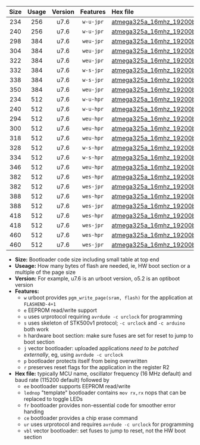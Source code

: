 |Size|Usage|Version|Features|Hex file|
|:-:|:-:|:-:|:-:|:--|
|234|256|u7.6|`w-u-jpr`|[atmega325a_16mhz_19200bps_ur_vbl.hex](https://raw.githubusercontent.com/stefanrueger/urboot/main/atmega325a_16mhz_19200bps_ur_vbl.hex)|
|240|256|u7.6|`w-u-jpr`|[atmega325a_16mhz_19200bps_lednop_ur_vbl.hex](https://raw.githubusercontent.com/stefanrueger/urboot/main/atmega325a_16mhz_19200bps_lednop_ur_vbl.hex)|
|298|384|u7.6|`weu-jpr`|[atmega325a_16mhz_19200bps_ee_ur_vbl.hex](https://raw.githubusercontent.com/stefanrueger/urboot/main/atmega325a_16mhz_19200bps_ee_ur_vbl.hex)|
|304|384|u7.6|`weu-jpr`|[atmega325a_16mhz_19200bps_ee_lednop_ur_vbl.hex](https://raw.githubusercontent.com/stefanrueger/urboot/main/atmega325a_16mhz_19200bps_ee_lednop_ur_vbl.hex)|
|322|384|u7.6|`weu-jpr`|[atmega325a_16mhz_19200bps_ee_lednop_fr_ur_vbl.hex](https://raw.githubusercontent.com/stefanrueger/urboot/main/atmega325a_16mhz_19200bps_ee_lednop_fr_ur_vbl.hex)|
|332|384|u7.6|`w-s-jpr`|[atmega325a_16mhz_19200bps_vbl.hex](https://raw.githubusercontent.com/stefanrueger/urboot/main/atmega325a_16mhz_19200bps_vbl.hex)|
|338|384|u7.6|`w-s-jpr`|[atmega325a_16mhz_19200bps_lednop_vbl.hex](https://raw.githubusercontent.com/stefanrueger/urboot/main/atmega325a_16mhz_19200bps_lednop_vbl.hex)|
|350|384|u7.6|`weu-jpr`|[atmega325a_16mhz_19200bps_ee_lednop_fr_ce_ur_vbl.hex](https://raw.githubusercontent.com/stefanrueger/urboot/main/atmega325a_16mhz_19200bps_ee_lednop_fr_ce_ur_vbl.hex)|
|234|512|u7.6|`w-u-hpr`|[atmega325a_16mhz_19200bps_ur.hex](https://raw.githubusercontent.com/stefanrueger/urboot/main/atmega325a_16mhz_19200bps_ur.hex)|
|240|512|u7.6|`w-u-hpr`|[atmega325a_16mhz_19200bps_lednop_ur.hex](https://raw.githubusercontent.com/stefanrueger/urboot/main/atmega325a_16mhz_19200bps_lednop_ur.hex)|
|294|512|u7.6|`weu-hpr`|[atmega325a_16mhz_19200bps_ee_ur.hex](https://raw.githubusercontent.com/stefanrueger/urboot/main/atmega325a_16mhz_19200bps_ee_ur.hex)|
|300|512|u7.6|`weu-hpr`|[atmega325a_16mhz_19200bps_ee_lednop_ur.hex](https://raw.githubusercontent.com/stefanrueger/urboot/main/atmega325a_16mhz_19200bps_ee_lednop_ur.hex)|
|318|512|u7.6|`weu-hpr`|[atmega325a_16mhz_19200bps_ee_lednop_fr_ur.hex](https://raw.githubusercontent.com/stefanrueger/urboot/main/atmega325a_16mhz_19200bps_ee_lednop_fr_ur.hex)|
|328|512|u7.6|`w-s-hpr`|[atmega325a_16mhz_19200bps.hex](https://raw.githubusercontent.com/stefanrueger/urboot/main/atmega325a_16mhz_19200bps.hex)|
|334|512|u7.6|`w-s-hpr`|[atmega325a_16mhz_19200bps_lednop.hex](https://raw.githubusercontent.com/stefanrueger/urboot/main/atmega325a_16mhz_19200bps_lednop.hex)|
|346|512|u7.6|`weu-hpr`|[atmega325a_16mhz_19200bps_ee_lednop_fr_ce_ur.hex](https://raw.githubusercontent.com/stefanrueger/urboot/main/atmega325a_16mhz_19200bps_ee_lednop_fr_ce_ur.hex)|
|382|512|u7.6|`wes-hpr`|[atmega325a_16mhz_19200bps_ee.hex](https://raw.githubusercontent.com/stefanrueger/urboot/main/atmega325a_16mhz_19200bps_ee.hex)|
|382|512|u7.6|`wes-jpr`|[atmega325a_16mhz_19200bps_ee_vbl.hex](https://raw.githubusercontent.com/stefanrueger/urboot/main/atmega325a_16mhz_19200bps_ee_vbl.hex)|
|388|512|u7.6|`wes-hpr`|[atmega325a_16mhz_19200bps_ee_lednop.hex](https://raw.githubusercontent.com/stefanrueger/urboot/main/atmega325a_16mhz_19200bps_ee_lednop.hex)|
|388|512|u7.6|`wes-jpr`|[atmega325a_16mhz_19200bps_ee_lednop_vbl.hex](https://raw.githubusercontent.com/stefanrueger/urboot/main/atmega325a_16mhz_19200bps_ee_lednop_vbl.hex)|
|418|512|u7.6|`wes-hpr`|[atmega325a_16mhz_19200bps_ee_lednop_fr.hex](https://raw.githubusercontent.com/stefanrueger/urboot/main/atmega325a_16mhz_19200bps_ee_lednop_fr.hex)|
|418|512|u7.6|`wes-jpr`|[atmega325a_16mhz_19200bps_ee_lednop_fr_vbl.hex](https://raw.githubusercontent.com/stefanrueger/urboot/main/atmega325a_16mhz_19200bps_ee_lednop_fr_vbl.hex)|
|460|512|u7.6|`wes-hpr`|[atmega325a_16mhz_19200bps_ee_lednop_fr_ce.hex](https://raw.githubusercontent.com/stefanrueger/urboot/main/atmega325a_16mhz_19200bps_ee_lednop_fr_ce.hex)|
|460|512|u7.6|`wes-jpr`|[atmega325a_16mhz_19200bps_ee_lednop_fr_ce_vbl.hex](https://raw.githubusercontent.com/stefanrueger/urboot/main/atmega325a_16mhz_19200bps_ee_lednop_fr_ce_vbl.hex)|

- **Size:** Bootloader code size including small table at top end
- **Useage:** How many bytes of flash are needed, ie, HW boot section or a multiple of the page size
- **Version:** For example, u7.6 is an urboot version, o5.2 is an optiboot version
- **Features:**
  + `w` urboot provides `pgm_write_page(sram, flash)` for the application at `FLASHEND-4+1`
  + `e` EEPROM read/write support
  + `u` uses urprotocol requiring `avrdude -c urclock` for programming
  + `s` uses skeleton of STK500v1 protocol; `-c urclock` and `-c arduino` both work
  + `h` hardware boot section: make sure fuses are set for reset to jump to boot section
  + `j` vector bootloader: uploaded applications *need to be patched externally*, eg, using `avrdude -c urclock`
  + `p` bootloader protects itself from being overwritten
  + `r` preserves reset flags for the application in the register R2
- **Hex file:** typically MCU name, oscillator frequency (16 MHz default) and baud rate (115200 default) followed by
  + `ee` bootloader supports EEPROM read/write
  + `lednop` "template" bootloader contains `mov rx,rx` nops that can be replaced to toggle LEDs
  + `fr` bootloader provides non-essential code for smoother error handing
  + `ce` bootloader provides a chip erase command
  + `ur` uses urprotocol and requires `avrdude -c urclock` for programming
  + `vbl` vector bootloader: set fuses to jump to reset, not the HW boot section
